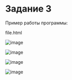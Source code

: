# Задание 3

Пример работы программы:

file.html

![image](https://github.com/user-attachments/assets/0121fcd0-5516-4068-95fc-20bfd6ab2576)

![image](https://github.com/user-attachments/assets/910193e3-1efd-44b2-b483-7d5a92b73651)

![image](https://github.com/user-attachments/assets/6a72197f-70b7-4e74-83e5-aaaa48bb318b)

![image](https://github.com/user-attachments/assets/7b755a95-d394-4ad7-9c20-80e960df8c04)






